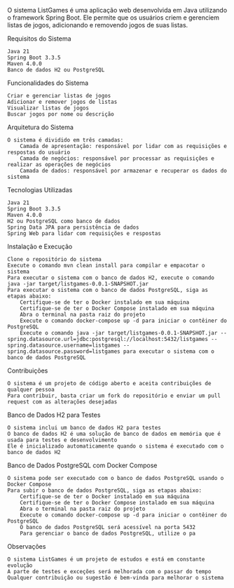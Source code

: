 O sistema ListGames é uma aplicação web desenvolvida em Java utilizando o framework Spring Boot. Ele permite que os
usuários criem e gerenciem listas de jogos, adicionando e removendo jogos de suas listas.

Requisitos do Sistema

    Java 21
    Spring Boot 3.3.5
    Maven 4.0.0
    Banco de dados H2 ou PostgreSQL

Funcionalidades do Sistema

    Criar e gerenciar listas de jogos
    Adicionar e remover jogos de listas
    Visualizar listas de jogos
    Buscar jogos por nome ou descrição

Arquitetura do Sistema

    O sistema é dividido em três camadas:
        Camada de apresentação: responsável por lidar com as requisições e respostas do usuário
        Camada de negócios: responsável por processar as requisições e realizar as operações de negócios
        Camada de dados: responsável por armazenar e recuperar os dados do sistema

Tecnologias Utilizadas

    Java 21
    Spring Boot 3.3.5
    Maven 4.0.0
    H2 ou PostgreSQL como banco de dados
    Spring Data JPA para persistência de dados
    Spring Web para lidar com requisições e respostas

Instalação e Execução

    Clone o repositório do sistema
    Execute o comando mvn clean install para compilar e empacotar o sistema
    Para executar o sistema com o banco de dados H2, execute o comando java -jar target/listgames-0.0.1-SNAPSHOT.jar
    Para executar o sistema com o banco de dados PostgreSQL, siga as etapas abaixo:
        Certifique-se de ter o Docker instalado em sua máquina
        Certifique-se de ter o Docker Compose instalado em sua máquina
        Abra o terminal na pasta raiz do projeto
        Execute o comando docker-compose up -d para iniciar o contêiner do PostgreSQL
        Execute o comando java -jar target/listgames-0.0.1-SNAPSHOT.jar --spring.datasource.url=jdbc:postgresql://localhost:5432/listgames --spring.datasource.username=listgames --spring.datasource.password=listgames para executar o sistema com o banco de dados PostgreSQL

Contribuições

    O sistema é um projeto de código aberto e aceita contribuições de qualquer pessoa
    Para contribuir, basta criar um fork do repositório e enviar um pull request com as alterações desejadas

Banco de Dados H2 para Testes

    O sistema inclui um banco de dados H2 para testes
    O banco de dados H2 é uma solução de banco de dados em memória que é usada para testes e desenvolvimento
    Ele é inicializado automaticamente quando o sistema é executado com o banco de dados H2

Banco de Dados PostgreSQL com Docker Compose

    O sistema pode ser executado com o banco de dados PostgreSQL usando o Docker Compose
    Para subir o banco de dados PostgreSQL, siga as etapas abaixo:
        Certifique-se de ter o Docker instalado em sua máquina
        Certifique-se de ter o Docker Compose instalado em sua máquina
        Abra o terminal na pasta raiz do projeto
        Execute o comando docker-compose up -d para iniciar o contêiner do PostgreSQL
        O banco de dados PostgreSQL será acessível na porta 5432
        Para gerenciar o banco de dados PostgreSQL, utilize o pa

Observações

    O sistema ListGames é um projeto de estudos e está em constante evolução
    A parte de testes e exceções será melhorada com o passar do tempo
    Qualquer contribuição ou sugestão é bem-vinda para melhorar o sistema
